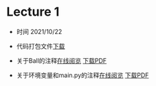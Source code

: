 Lecture 1 
====

* 时间 2021/10/22
* 代码打包文件[下载](./sources.zip)



* 关于Ball的注释[在线阅览](https://www.ecpc.top/Clubbbbbb/Lecture1/Code_Comments/Ball的注释.md)  [下载PDF](./Code_Comments/Ball的注释.pdf)
* 关于环境变量和main.py的注释[在线阅览](https://www.ecpc.top/Clubbbbbb/Lecture1/Code_Comments/关于环境变量和main.py的注释.md)  [下载PDF](./Code_Comments/关于环境变量和main.py的注释.pdf)

